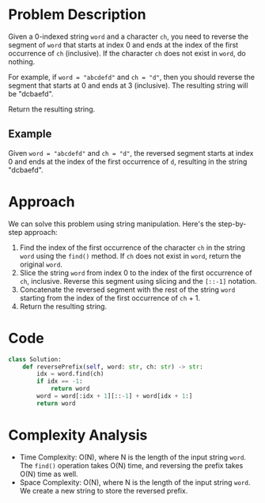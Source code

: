 # Problem Description

Given a 0-indexed string `word` and a character `ch`, you need to reverse the segment of `word` that starts at index 0 and ends at the index of the first occurrence of `ch` (inclusive). If the character `ch` does not exist in `word`, do nothing.

For example, if `word = "abcdefd"` and `ch = "d"`, then you should reverse the segment that starts at 0 and ends at 3 (inclusive). The resulting string will be "dcbaefd".

Return the resulting string.

## Example

Given `word = "abcdefd"` and `ch = "d"`, the reversed segment starts at index 0 and ends at the index of the first occurrence of `d`, resulting in the string "dcbaefd".

# Approach

We can solve this problem using string manipulation. Here's the step-by-step approach:

1. Find the index of the first occurrence of the character `ch` in the string `word` using the `find()` method. If `ch` does not exist in `word`, return the original `word`.
2. Slice the string `word` from index 0 to the index of the first occurrence of `ch`, inclusive. Reverse this segment using slicing and the `[::-1]` notation.
3. Concatenate the reversed segment with the rest of the string `word` starting from the index of the first occurrence of `ch` + 1.
4. Return the resulting string.

# Code

```python
class Solution:
    def reversePrefix(self, word: str, ch: str) -> str:
        idx = word.find(ch)
        if idx == -1:
            return word
        word = word[:idx + 1][::-1] + word[idx + 1:]
        return word
```

# Complexity Analysis

- Time Complexity: O(N), where N is the length of the input string `word`. The `find()` operation takes O(N) time, and reversing the prefix takes O(N) time as well.
- Space Complexity: O(N), where N is the length of the input string `word`. We create a new string to store the reversed prefix.
